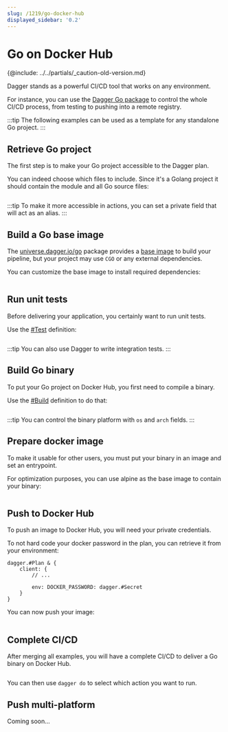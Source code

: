 ```yaml
---
slug: /1219/go-docker-hub
displayed_sidebar: '0.2'
---
```


# Go on Docker Hub

\{@include:  ../../partials/_caution-old-version.md\}

Dagger stands as a powerful CI/CD tool that works on any environment.

For instance, you can use the [Dagger Go package](https://github.com/dagger/dagger/tree/main/pkg/universe.dagger.io/go)
to control the whole CI/CD process, from testing to pushing into a remote registry.

:::tip
The following examples can be used as a template for any standalone Go project.
:::

## Retrieve Go project

The first step is to make your Go project accessible to the Dagger plan.

You can indeed choose which files to include. Since it's a Golang project
it should contain the module and all Go source files:

```cue file=../tests/use-cases/ci-cd-for-go-project/retrieve-go-project/dagger.cue

```

:::tip
To make it more accessible in actions, you can set a private field that will
act as an alias.
:::

## Build a Go base image

The [universe.dagger.io/go](https://github.com/dagger/dagger/tree/main/pkg/universe.dagger.io/go)
package provides a [base image](https://github.com/dagger/dagger/blob/main/pkg/universe.dagger.io/go/image.cue)
to build your pipeline, but your project may use `CGO` or any external dependencies.

You can customize the base image to install required dependencies:

```cue file=../tests/use-cases/ci-cd-for-go-project/base.cue.fragment

```

## Run unit tests

Before delivering your application, you certainly want to run unit tests.

Use the [#Test](https://github.com/dagger/dagger/blob/main/pkg/universe.dagger.io/go/test.cue)
definition:

```cue file=../tests/use-cases/ci-cd-for-go-project/test.cue.fragment

```

<!-- FIXME(TomChv): we should write a bunch of documentation about TDD with dagger -->

:::tip
You can also use Dagger to write integration tests.
:::

## Build Go binary

To put your Go project on Docker Hub, you first need to compile a binary.

Use the [#Build](https://github.com/dagger/dagger/blob/main/pkg/universe.dagger.io/go/build.cue)
definition to do that:

```cue file=../tests/use-cases/ci-cd-for-go-project/build.cue.fragment

```

:::tip
You can control the binary platform with `os` and `arch` fields.
:::

## Prepare docker image

To make it usable for other users, you must put your binary in an image and set an entrypoint.

For optimization purposes, you can use alpine as the base image to contain your binary:

```cue file=../tests/use-cases/ci-cd-for-go-project/image.cue.fragment

```

## Push to Docker Hub

To push an image to Docker Hub, you will need your private credentials.

To not hard code your docker password in the plan, you can retrieve it
from your environment:

```cue
dagger.#Plan & {
    client: {
        // ...

        env: DOCKER_PASSWORD: dagger.#Secret
    }
}
```

You can now push your image:

```cue file=../tests/use-cases/ci-cd-for-go-project/push.cue.fragment

```

## Complete CI/CD

After merging all examples, you will have a complete CI/CD to deliver a Go
binary on Docker Hub.

```cue file=../tests/use-cases/ci-cd-for-go-project/complete-ci-cd/dagger.cue

```

You can then use `dagger do` to select which action you want to run.

## Push multi-platform

Coming soon...
